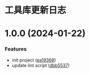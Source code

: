 # 工具库更新日志

# 1.0.0 (2024-01-22)


### Features

* init project ([ea19368](https://github.com/Iamlqyfly/utils-mall/commit/ea193686076dd8204b59e16237f22c5cfd45d2c8))
* update lint script ([dbb5537](https://github.com/Iamlqyfly/utils-mall/commit/dbb553703fef60ff01172c49801316a108f1d68b))



